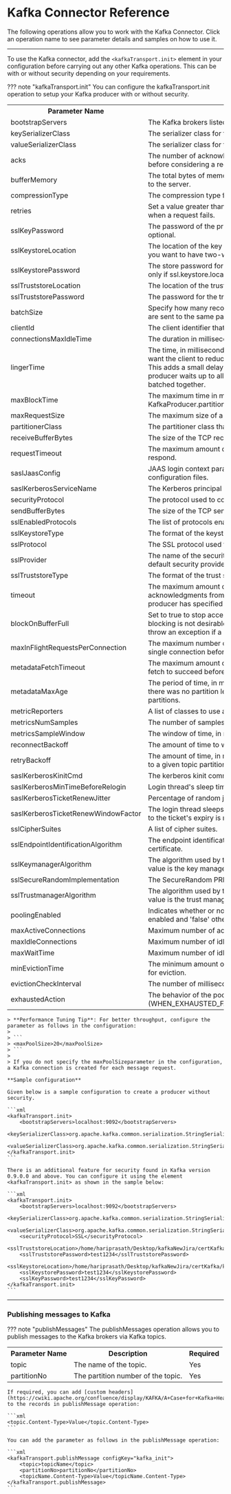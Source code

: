 # Kafka Connector Reference

The following operations allow you to work with the Kafka Connector. Click an operation name to see parameter details and samples on how to use it.

---

To use the Kafka connector, add the `<kafkaTransport.init>` element in your configuration before carrying out any other Kafka operations. This can be with or without security depending on your requirements.

??? note "kafkaTransport.init"
    You can configure the kafkaTransport.init operation to setup your Kafka producer with or without security.
    <table>
        <tr>
            <th>Parameter Name</th>
            <th>Description</th>
            <th>Required</th>
        </tr>
        <tr>
            <td>bootstrapServers</td>
            <td>The Kafka brokers listed as host1:port1 and host2:port2.</td>
            <td>Yes</td>
        </tr>
        <tr>
            <td>keySerializerClass</td>
            <td>The serializer class for the key that implements the serializer interface.</td>
            <td>Yes</td>
        </tr>
        <tr>
            <td>valueSerializerClass</td>
            <td>The serializer class for the value that implements the serializer interface.</td>
            <td>Yes</td>
        </tr>
        <tr>
            <td>acks</td>
            <td>The number of acknowledgments that the producer requires for the leader to receive before considering a request to be complete.</td>
            <td>Optional</td>
        </tr>
        <tr>
            <td>bufferMemory</td>
            <td>The total bytes of memory the producer can use to buffer records waiting to be sent to the server.</td>
            <td>Optional</td>
        </tr>
        <tr>
            <td>compressionType</td>
            <td>The compression type for the data generated by the producer.</td>
            <td>Optional</td>
        </tr>
        <tr>
            <td>retries</td>
            <td>Set a value greater than zero if you want the client to resent any records automatically when a request fails.</td>
            <td>Optional</td>
        </tr>
        <tr>
            <td>sslKeyPassword</td>
            <td>The password of the private key in the keystore file. Setting this for the client is optional.</td>
            <td>Optional</td>
        </tr>
        <tr>
            <td>sslKeystoreLocation</td>
            <td>The location of the key store file. Setting this for the client is optional. Set this when you want to have two-way authentication for the client.</td>
            <td>Optional</td>
        </tr>
        <tr>
            <td>sslKeystorePassword</td>
            <td>The store password for the keystore file. Setting this for the client is optional. Set it only if ssl.keystore.location is configured.</td>
            <td>Optional</td>
        </tr>
        <tr>
            <td>sslTruststoreLocation</td>
            <td>The location of the trust store file.</td>
            <td>Optional</td>
        </tr>
        <tr>
            <td>sslTruststorePassword</td>
            <td>The password for the trust store file.</td>
            <td>Optional</td>
        </tr>
        <tr>
            <td>batchSize</td>
            <td>Specify how many records the producer should batch together when multiple records are sent to the same partition.</td>
            <td>Optional</td>
        </tr>
        <tr>
            <td>clientId</td>
            <td>The client identifier that you pass to the server when making requests.</td>
            <td>Optional</td>
        </tr>
        <tr>
            <td>connectionsMaxIdleTime</td>
            <td>The duration in milliseconds after which idle connections should be closed.</td>
            <td>Optional</td>
        </tr>
        <tr>
            <td>lingerTime</td>
            <td>The time, in milliseconds, to wait before sending a record. Set this property when you want the client to reduce the number of requests sent when the load is moderate. This adds a small delay rather than immediately sending out a record. Therefore, the producer waits up to allow other records to be sent so that the requests can be batched together.</td>
            <td>Optional</td>
        </tr>
        <tr>
            <td>maxBlockTime</td>
            <td>The maximum time in milliseconds that the KafkaProducer.send() and the KafkaProducer.partitionsFor() methods can be blocked.</td>
            <td>Optional</td>
        </tr>
        <tr>
            <td>maxRequestSize</td>
            <td>The maximum size of a request in bytes.</td>
            <td>Optional</td>
        </tr>
        <tr>
            <td>partitionerClass</td>
            <td>The partitioner class that implements the partitioner interface.</td>
            <td>Optional</td>
        </tr>
        <tr>
            <td>receiveBufferBytes</td>
            <td>The size of the TCP receive buffer (SO_RCVBUF) to use when reading data.</td>
            <td>Optional</td>
        </tr>
        <tr>
            <td>requestTimeout</td>
            <td>The maximum amount of time, in milliseconds, that a client waits for the server to respond.</td>
            <td>Optional</td>
        </tr>
        <tr>
            <td>saslJaasConfig</td>
            <td>JAAS login context parameters for SASL connections in the format used by JAAS configuration files.</td>
            <td>Optional</td>
        </tr>
        <tr>
            <td>saslKerberosServiceName</td>
            <td>The Kerberos principal name that Kafka runs as.</td>
            <td>Optional</td>
        </tr>
        <tr>
            <td>securityProtocol</td>
            <td>The protocol used to communicate with brokers.</td>
            <td>Optional</td>
        </tr>
        <tr>
            <td>sendBufferBytes</td>
            <td>The size of the TCP send buffer (SO_SNDBUF) to use when sending data.</td>
            <td>Optional</td>
        </tr>
        <tr>
            <td>sslEnabledProtocols</td>
            <td>The list of protocols enabled for SSL connections.</td>
            <td>Optional</td>
        </tr>
        <tr>
            <td>sslKeystoreType</td>
            <td>The format of the keystore file. Setting this for the client is optional.</td>
            <td>Optional</td>
        </tr>
        <tr>
            <td>sslProtocol</td>
            <td>The SSL protocol used to generate the SSLContext.</td>
            <td>Optional</td>
        </tr>
        <tr>
            <td>sslProvider</td>
            <td>The name of the security provider used for SSL connections. The default value is the default security provider of the JVM.</td>
            <td>Optional</td>
        </tr>
        <tr>
            <td>sslTruststoreType</td>
            <td>The format of the trust store file.</td>
            <td>Optional</td>
        </tr>
        <tr>
            <td>timeout</td>
            <td>The maximum amount of time, in milliseconds, that the server waits for the acknowledgments from followers to meet the acknowledgment requirements that the producer has specified with acks configuration.</td>
            <td>Optional</td>
        </tr>
        <tr>
            <td>blockOnBufferFull</td>
            <td>Set to true to stop accepting new records when the memory buffer is full. When blocking is not desirable, set this property to false, which causes the producer to throw an exception if a recrord is sent to the memory buffer when it is full.</td>
            <td>Optional</td>
        </tr>
        <tr>
            <td>maxInFlightRequestsPerConnection</td>
            <td>The maximum number of unacknowledged requests that the client can send via a single connection before blocking.</td>
            <td>Optional</td>
        </tr>
        <tr>
            <td>metadataFetchTimeout</td>
            <td>The maximum amount of time, in milliseconds, to block and wait for the metadata fetch to succeed before throwing an exception to the client.</td>
            <td>Optional</td>
        </tr>
        <tr>
            <td>metadataMaxAge</td>
            <td>The period of time, in milliseconds, after which you should refresh metadata even if there was no partition leadership changes to proactively discover any new brokers or partitions.</td>
            <td>Optional</td>
        </tr>
        <tr>
            <td>metricReporters</td>
            <td>A list of classes to use as metrics reporters.</td>
            <td>Optional</td>
        </tr>
        <tr>
            <td>metricsNumSamples</td>
            <td>The number of samples maintained to compute metrics.</td>
            <td>Optional</td>
        </tr>
        <tr>
            <td>metricsSampleWindow</td>
            <td>The window of time, in milliseconds, that a metrics sample is computed over.</td>
            <td>Optional</td>
        </tr>
        <tr>
            <td>reconnectBackoff</td>
            <td>The amount of time to wait before attempting to reconnect to a given host.</td>
            <td>Optional</td>
        </tr>
        <tr>
            <td>retryBackoff</td>
            <td>The amount of time, in milliseconds, to wait before attempting to retry a failed request to a given topic partition.</td>
            <td>Optional</td>
        </tr>
        <tr>
            <td>saslKerberosKinitCmd</td>
            <td>The kerberos kinit command path.</td>
            <td>Optional</td>
        </tr>
        <tr>
            <td>saslKerberosMinTimeBeforeRelogin</td>
            <td>Login thread's sleep time, in milliseconds, between refresh attempts.</td>
            <td>Optional</td>
        </tr>
        <tr>
            <td>saslKerberosTicketRenewJitter</td>
            <td>Percentage of random jitter added to the renewal time.</td>
            <td>Optional</td>
        </tr>
        <tr>
            <td>saslKerberosTicketRenewWindowFactor</td>
            <td>The login thread sleeps until the specified window factor of time from the last refresh to the ticket's expiry is reached, after which it will try to renew the ticket.</td>
            <td>Optional</td>
        </tr>
        <tr>
            <td>sslCipherSuites</td>
            <td>A list of cipher suites.</td>
            <td>Optional</td>
        </tr>
        <tr>
            <td>sslEndpointIdentificationAlgorithm</td>
            <td>The endpoint identification algorithm to validate the server hostname using a server certificate.</td>
            <td>Optional</td>
        </tr>
        <tr>
            <td>sslKeymanagerAlgorithm</td>
            <td>The algorithm used by the key manager factory for SSL connections. The default value is the key manager factory algorithm configured for the Java Virtual Machine.</td>
            <td>Optional</td>
        </tr>
        <tr>
            <td>sslSecureRandomImplementation</td>
            <td>The SecureRandom PRNG implementation to use for SSL cryptography operations.</td>
            <td>Optional</td>
        </tr>
        <tr>
            <td>sslTrustmanagerAlgorithm</td>
            <td>The algorithm used by the trust manager factory for SSL connections. The default value is the trust manager factory algorithm configured for the Java Virtual Machine.</td>
            <td>Optional</td>
        </tr>
        <tr>
            <td>poolingEnabled</td>
            <td>Indicates whether or not connection pooling is enabled. Set to 'true' if pooling is enabled and 'false' otherwise.</td>
            <td>Optional</td>
        </tr>
        <tr>
            <td>maxActiveConnections</td>
            <td>Maximum number of active connections in the pool.</td>
            <td>Optional</td>
        </tr>
        <tr>
            <td>maxIdleConnections</td>
            <td>Maximum number of idle connections in the pool.</td>
            <td>Optional</td>
        </tr>
        <tr>
            <td>maxWaitTime</td>
            <td>Maximum number of idle connections in the pool.</td>
            <td>Optional</td>
        </tr>
        <tr>
            <td>minEvictionTime</td>
            <td>The minimum amount of time an object may remain idle in the pool before it is eligible for eviction.</td>
            <td>Optional</td>
        </tr>
        <tr>
            <td>evictionCheckInterval</td>
            <td>The number of milliseconds between runs of the object evictor.</td>
            <td>Optional</td>
        </tr>
        <tr>
            <td>exhaustedAction</td>
            <td>The behavior of the pool when the pool is exhausted (WHEN_EXHAUSTED_FAIL/WHEN_EXHAUSTED_BLOCK/WHEN_EXHAUSTED_GROW).</td>
            <td>Optional</td>
        </tr>
    </table>

    > **Performance Tuning Tip**: For better throughput, configure the parameter as follows in the configuration:
    >
    > ```
    > <maxPoolSize>20</maxPoolSize>
    > ```
    >
    > If you do not specify the maxPoolSizeparameter in the configuration, a Kafka connection is created for each message request.

    **Sample configuration**

    Given below is a sample configuration to create a producer without security.

    ```xml
    <kafkaTransport.init>
        <bootstrapServers>localhost:9092</bootstrapServers>
        <keySerializerClass>org.apache.kafka.common.serialization.StringSerializer</keySerializerClass>
        <valueSerializerClass>org.apache.kafka.common.serialization.StringSerializer</valueSerializerClass>
    </kafkaTransport.init>
    ```

    There is an additional feature for security found in Kafka version 0.9.0.0 and above. You can configure it using the element <kafkaTransport.init> as shown in the sample below:

    ```xml
    <kafkaTransport.init>
        <bootstrapServers>localhost:9092</bootstrapServers>
        <keySerializerClass>org.apache.kafka.common.serialization.StringSerializer</keySerializerClass>
        <valueSerializerClass>org.apache.kafka.common.serialization.StringSerializer</valueSerializerClass>
        <securityProtocol>SSL</securityProtocol>
        <sslTruststoreLocation>/home/hariprasath/Desktop/kafkaNewJira/certKafka/kafka.server.truststore.jks</sslTruststoreLocation>
        <sslTruststorePassword>test1234</sslTruststorePassword>
        <sslKeystoreLocation>/home/hariprasath/Desktop/kafkaNewJira/certKafka/kafka.server.keystore.jks</sslKeystoreLocation>
        <sslKeystorePassword>test1234</sslKeystorePassword>
        <sslKeyPassword>test1234</sslKeyPassword>
    </kafkaTransport.init>
    ```

---

### Publishing messages to Kafka

??? note "publishMessages"
    The publishMessages operation allows you to publish messages to the Kafka brokers via Kafka topics.
    <table>
        <tr>
            <th>Parameter Name</th>
            <th>Description</th>
            <th>Required</th>
        </tr>
        <tr>
            <td>topic</td>
            <td>The name of the topic.</td>
            <td>Yes</td>
        </tr>
        <tr>
            <td>partitionNo</td>
            <td>The partition number of the topic.</td>
            <td>Yes</td>
        </tr>
    </table>

    If required, you can add [custom headers](https://cwiki.apache.org/confluence/display/KAFKA/A+Case+for+Kafka+Headers) to the records in publishMessage operation:

    ```xml
    <topic.Content-Type>Value</topic.Content-Type>
    ```

    You can add the parameter as follows in the publishMessage operation:

    ```xml
    <kafkaTransport.publishMessage configKey="kafka_init">
        <topic>topicName</topic>
        <partitionNo>partitionNo</partitionNo>
        <topicName.Content-Type>Value</topicName.Content-Type>
    </kafkaTransport.publishMessage>
    ```

